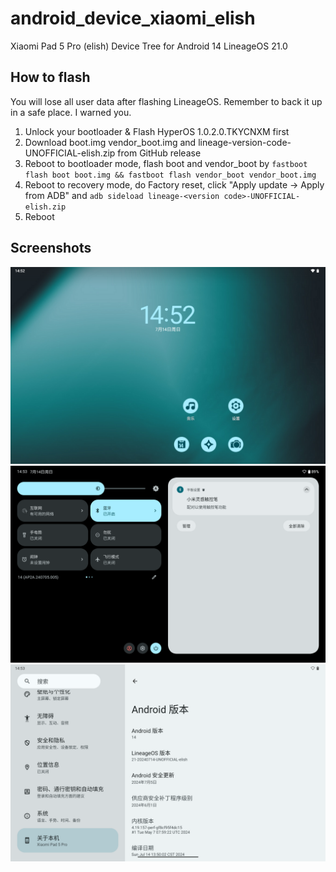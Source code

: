 # android_device_xiaomi_elish

Xiaomi Pad 5 Pro (elish) Device Tree for Android 14 LineageOS 21.0

## How to flash

You will lose all user data after flashing LineageOS. Remember to back it up in a safe place. I warned you.
   
1. Unlock your bootloader & Flash HyperOS 1.0.2.0.TKYCNXM first
2. Download boot.img vendor_boot.img and lineage-version-code-UNOFFICIAL-elish.zip from GitHub release
3. Reboot to bootloader mode, flash boot and vendor_boot by `fastboot flash boot boot.img && fastboot flash vendor_boot vendor_boot.img`
4. Reboot to recovery mode, do Factory reset, click "Apply update -> Apply from ADB" and `adb sideload lineage-<version code>-UNOFFICIAL-elish.zip`
5. Reboot

## Screenshots

![Launcher](.assets/launcher.png)
![SystemUI](.assets/systemui.png)
![About Device](.assets/about-device.png)

